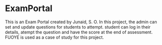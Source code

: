 # ExamPortal
This is an Exam Portal created by Junaid, S. O.
In this project, the admin can set and update questions for students to attempt.
student can log in their details, atempt the question and have the score at the end of assessment.
FUOYE is used as a case of study for this project.
